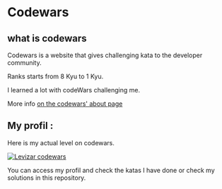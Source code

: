# Codewars

## what is codewars

Codewars is a website that gives challenging kata to the developer community.

Ranks starts from 8 Kyu to 1 Kyu.

I learned a lot with codeWars challenging me.

More info [on the codewars' about page](https://www.codewars.com/about)

## My profil :

Here is my actual level on codewars.

[![Levizar codewars](https://www.codewars.com/users/Levizar/badges/large)](https://www.codewars.com/users/Levizar)

You can access my profil and check the katas I have done or check my solutions in this repository.
